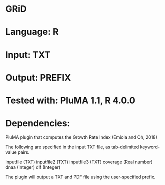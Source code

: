 # GRiD
# Language: R
# Input: TXT
# Output: PREFIX
# Tested with: PluMA 1.1, R 4.0.0
# Dependencies: 

PluMA plugin that computes the Growth Rate Index (Emiola and Oh, 2018)

The following are specified in the input TXT file, as tab-delimited keyword-value pairs.

inputfile (TXT)
inputfile2 (TXT)
inputfile3 (TXT)
coverage (Real number)
dnaa    (Integer)
dif     (Integer)

The plugin will output a TXT and PDF file using the user-specified prefix.
